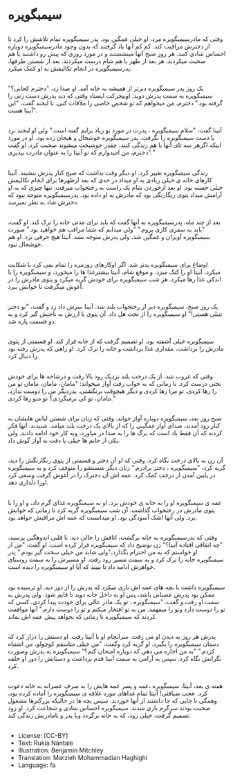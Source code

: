 # سیمبگویره 

##
وقتی که مادرسیمبگویره مرد، او خیلی غمگین بود. پدر سیمبگویره تمام تلاشش را کرد تا از دخترش مراقبت کند. کم کم آنها یاد گرفتند که بدون وجود مادرسیمبگویره دوباره احساس شادی کنند. هر روز صبح آنها مینشستند و در مورد روزی که پیش رو داشتند با هم صحبت میکردند. هر بعد از ظهر با هم شام درست میکردند. بعد از شستن ظرفها، پدرسیمبگویره در انجام تکالیفش به او کمک میکرد.

##
یک روز پدر سیمبگویره دیرتر از همیشه به خانه آمد. او صدا زد، "دخترم کجایی؟" سیمبگویره به سمت پدرش دوید. اوبیحرکت ایستاد وقتی که دید پدرش دست زنی را گرفته بود." دخترم، من میخواهم که تو شخص خاصی را ملاقات کنی. با لبخند گفت، "این آنیتا هست".

##
آنیتا گفت، "سلام سیمبگویره ، پدرت در مورد تو زیاد برایم گفته است." ولی او لبخند نزد یا دست سیمبگویره را نگرفت. پدر سیمبگویره خوشحال و هیجان زده بود. او در مورد اینکه اگرهر سه تای آنها با هم زندگی کنند، چقدر خوشبخت میشوند صحبت کرد. او گفت "دخترم، من امیدوارم که تو آنیتا را به عنوان مادرت بپذیری."
##
زندگی سیمبگویره تغییر کرد. او دیگر وقت نداشت که صبح کنار پدرش بنشیند. آنیتا کارهای خانه ی خیلی زیادی به او میداد در حدی که بعد ازظهرها برای انجام تکالیفش خیلی خسته بود. او بعد ازخوردن شام یک راست به رختخواب میرفت. تنها چیزی که به او آرامش میداد پتوی رنگارنگی بود که مادرش به او داده بود. پدرسیمبگویره متوجه نبود که دخترش شاد به نظر نمیرسد.

##
بعد از چند ماه، پدرسیمبگویره به آنها گفت که باید برای مدتی خانه را ترک کند. او گفت، "باید به سفری کاری بروم." "ولی میدانم که شما مراقب هم خواهید بود." صورت سیمبگویره آویزان و غمگین شد، ولی پدرش متوجه نشد. آنیتا هیچ حرفی نزد. او هم خوشحال نبود.

##
اوضاع برای سیمبگویره بدتر شد. اگر اوکارهای روزمره را تمام نمی کرد یا شکایت میکرد، آنیتا او را کتک میزد. و موقع شام، آنیتا بیشترغذا ها را میخورد، و سیمبگویره را با اندکی غذا رها میکرد. هر شب سیمبگویره برای خودش گریه میکرد و پتوی مادرش را در آغوش میگرفت تا خوابش ببرد.

##
یک روز صبح، سیمبگویره دیر از رختخواب بلند شد. آنیتا سرش داد زد و گفت، "تو دختر تنبلی هستی!" او سیمبگویره را از تخت هل داد. آن پتوی با ارزش به ناخنش گیر کرد و به دو قسمت پاره شد.

##
سیمبگویره خیلی آشفته بود. او تصمیم گرفت که از خانه فرار کند. او قسمتی از پتوی مادرش را برداشت، مقداری غذا برداشت و خانه را ترک کرد. او راهی که پدرش رفته بود را دنبال کرد.

##
وقتی که غروب شد، از یک درخت بلند نزدیک رود بالا رفت و درشاخه ها برای خودش تختی درست کرد. تا زمانی که به خواب رفت آواز میخواند: "مامان، مامان، مامان تو من را رها کردی. تو مرا رها کردی و دیگر هیچوقت برنگشتی. پدردیگر من را دوست ندارد. مامان، تو کی برمیگردی؟ تو منو رها کردی."

##
صبح روز بعد، سیمبگویره دوباره آواز خواند. وقتی که زنان برای شستن لباس هایشان به کنار رود آمدند، صدای آواز غمگینی را که از بالای یک درخت بلند میامد، شنیدند. آنها فکر کردند که آن فقط باد است که برگ ها را به صدا در میاورد، وبه کار خود ادامه دادند. ولی یکی از خانم ها خیلی با دقت به آواز گوش داد.

##
آن زن به بالای درخت نگاه کرد. وقتی که او آن دختر و قسمتی از پتوی رنگارنگش را دید، گریه کرد، "سیمبگویره ، دختر برادرم." زنان دیگر شستشو را متوقف کرد و به سیمبگویره در پایین آمدن از درخت کمک کرد. عمه اش آن دخترک را در آغوش گرفت وسعی کرد اورا دلداری دهد.

##
عمه ی سیمبگویره او را به خانه ی خودش برد. او به سیمبگویره غذای گرم داد، و او را با پتوی مادرش در رختخواب گذاشت. آن شب سیمبگویره گریه کرد تا زمانی که خوابش برد. ولی آنها اشک آسودگی بود. او میدانست که عمه اش مراقبش خواهد بود.

##
وقتی که پدرسیمبگویره به خانه برگشت، اتاقش را خالی دید. با قلبی اندوهگین پرسید، "چه اتفاقی افتاده آنیتا؟" زن توضیح داد که سیمبگویره فرار کرده است. او گفت، "من از او خواستم که به من احترام بگذارد،"ولی شاید من خیلی سخت گیر بودم." پدر سیمبگویره خانه را ترک کرد و به سمت مسیر رود رفت. او مسیرش را به سمت روستای خواهرش ادامه داد تا ببیند که آیا او سیمبگویره را دیده است.

##
سیمبگویره داشت با بچه های عمه اش بازی میکرد که پدرش را از دور دید. او ترسیده بود ممکن بود پدرش عصبانی باشد، پس او به داخل خانه دوید تا قایم شود. ولی پدرش به سمت او رفت و گفت، "سیمبگویره ، تو یک مادر عالی برای خودت پیدا کردی. کسی که تو را دوست دارد وتو را میفهمد. من به تو افتخار میکنم و تو را دوست دارم." آنها موافقت کردند که سیمبگویره تا زمانی که بخواهد پیش عمه اش بماند.

##
پدرش هر روز به دیدن او می رفت. سرانجام او با آنیتا رفت. او دستش را دراز کرد که دستان سیمبگویره را بگیرد. او گریه کرد وگفت، "من خیلی متاسفم کوچولو، من اشتباه کردم." "به من اجازه می دهی که دوباره امتحان کنم؟" سیمبگویره به پدرش وصورت نگرانش نگاه کرد. سپس به آرامی به سمت آنیتا قدم برداشت و دستانش را دور او حلقه کرد.

##
هفته ی بعد، آنیتا، سیمبگویره ،عمه و پسر عمه هایش را به صرف عصرانه به خانه دعوت کرد. عجب ضیافتی! آنیتا تمام غذاهای مورد علاقه ی سیمبگویره را آماده کرده بود، وهمگی تا جایی که جا داشتند از آنها خوردند. سپس بچه ها در حالیکه بزرگترها مشغول صحبت بودند سرگرم بازی شدند. سیمبگویره احساس شادی و شجاعت کرد. او زود تصمیم گرفت، خیلی زود، که به خانه برگردد وبا پدر و نامادریش زندگی کند.

##
* License: [CC-BY]
* Text: Rukia Nantale
* Illustration: Benjamin Mitchley
* Translation: Marzieh Mohammadian Haghighi
* Language: fa
